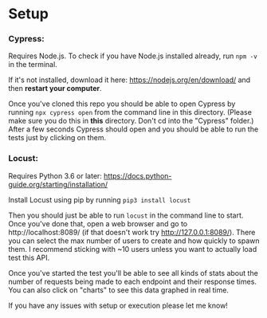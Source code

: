 # Setup

### Cypress:

Requires Node.js. To check if you have Node.js installed already, run `npm -v` in the terminal.

If it's not installed, download it here: https://nodejs.org/en/download/ and then **restart your computer**.

Once you've cloned this repo you should be able to open Cypress by running `npx cypress open` from the command line in this directory. (Please make sure you do this in **this** directory. Don't cd into the "Cypress" folder.) After a few seconds Cypress should open and you should be able to run the tests just by clicking on them.

### Locust:

Requires Python 3.6 or later: https://docs.python-guide.org/starting/installation/

Install Locust using pip by running `pip3 install locust`

Then you should just be able to run `locust` in the command line to start. Once you've done that, open a web browser and go to http://localhost:8089/ (if that doesn't work try http://127.0.0.1:8089/). There you can select the max number of users to create and how quickly to spawn them. I recommend sticking with ~10 users unless you want to actually load test this API.

Once you've started the test you'll be able to see all kinds of stats about the number of requests being made to each endpoint and their response times. You can also click on "charts" to see this data graphed in real time.

If you have any issues with setup or execution please let me know!
